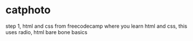 # catphoto
step 1, html and css from freecodecamp where you learn html and css, this uses radio, html bare bone basics
